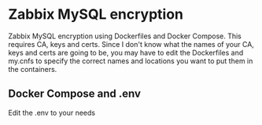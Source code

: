 # Zabbix MySQL encryption 
Zabbix MySQL encryption using Dockerfiles and Docker Compose. This requires CA, keys and certs. Since I don't know what the names of your CA, keys and certs are going to be, you may have to edit the Dockerfiles and my.cnfs to specify the correct names and locations you want to put them in the containers.

## Docker Compose and .env
Edit the .env to your needs
